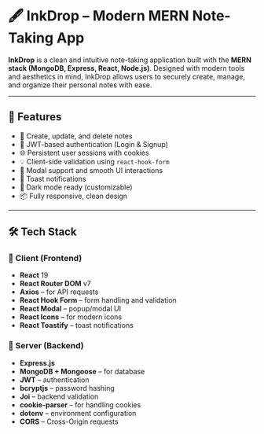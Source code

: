 # 🖋️ InkDrop – Modern MERN Note-Taking App

**InkDrop** is a clean and intuitive note-taking application built with the **MERN stack (MongoDB, Express, React, Node.js)**. Designed with modern tools and aesthetics in mind, InkDrop allows users to securely create, manage, and organize their personal notes with ease.

---

## 🚀 Features

- 📝 Create, update, and delete notes
- 🔐 JWT-based authentication (Login & Signup)
- 🌐 Persistent user sessions with cookies
- 💡 Client-side validation using `react-hook-form`
- 🎨 Modal support and smooth UI interactions
- 🔔 Toast notifications
- 🌈 Dark mode ready (customizable)
- 📦 Fully responsive, clean design

---

## 🛠️ Tech Stack

### 🧠 Client (Frontend)
- **React** 19
- **React Router DOM** v7
- **Axios** – for API requests
- **React Hook Form** – form handling and validation
- **React Modal** – popup/modal UI
- **React Icons** – for modern icons
- **React Toastify** – toast notifications

### 🔧 Server (Backend)
- **Express.js**
- **MongoDB + Mongoose** – for database
- **JWT** – authentication
- **bcryptjs** – password hashing
- **Joi** – backend validation
- **cookie-parser** – for handling cookies
- **dotenv** – environment configuration
- **CORS** – Cross-Origin requests


